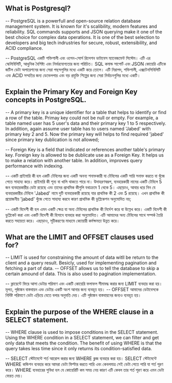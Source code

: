 ## What is Postgresql?

-- PostgreSQL is a powerfull and open-source relation database management system. It is known for it's scalibility, modern features and reliability. SQL commands supports and JSON querying make it one of the best choice for complex data operations. It is one of the best selection to developers and big tech indrustries for secure, robust, extensibility, and ACID compliance.

-- PostgreSQL একটি শক্তিশালী এবং ওপেন-সোর্স রিলেশন ডাটাবেস ম্যানেজমেন্ট সিস্টেম। এটি এর স্কেলিবিলিটি, আধুনিক বৈশিষ্ট্য এবং নির্ভরযোগ্যতার জন্য পরিচিত। SQL কমান্ড সাপোর্ট এবং JSON কোয়েরি এটিকে জটিল ডেটা অপারেশনের জন্য সেরা পছন্দগুলির মধ্যে একটি করে তোলে। এটি নিরাপদ, শক্তিশালী, এক্সটেনসিবিলিটি এবং ACID সম্মতির জন্য ডেভেলপার এবং বড় প্রযুক্তি শিল্পের জন্য সেরা নির্বাচনগুলির মধ্যে একটি।

## Explain the Primary Key and Foreign Key concepts in PostgreSQL.

-- A primary key is a unique identifier for a table that helps to identify or find a row of the table. Primay key could not be null or empty. For example, a table named user has 5 user's data and their primary key 1 to 5 respectively. In addition, again assume user table has to users named 'Jabed' with primary key 2 and 5. Now the primary key will helps to find required 'jabed' since primary key dublication is not allowed;

-- Foreign Key is a field that indicated or references another table's primary key. Foreign key is allowed to be dublicate use as a Foreign Key. It helps us to make a relation with another table. In addition, improves query performance with indexing.

-- একটি প্রাইমারি কী হল একটি টেবিলের জন্য একটি অনন্য শনাক্তকারী যা টেবিলের একটি সারি সনাক্ত করতে বা খুঁজে পেতে সাহায্য করে। প্রাইমারি কী শূন্য বা খালি থাকতে পারে না। উদাহরণস্বরূপ, ব্যবহারকারী নামের একটি টেবিলে 5 জন ব্যবহারকারীর ডেটা রয়েছে এবং তাদের প্রাথমিক কীগুলি যথাক্রমে 1 থেকে 5। এছাড়াও, আবার ধরে নিন যে ব্যবহারকারীর টেবিলে 'Jabed' নামে দুটি ব্যবহারকারী রয়েছে যার প্রাথমিক কী 2 এবং 5 রয়েছে। এখন প্রাথমিক কী প্রয়োজনীয় 'jabed' খুঁজে পেতে সাহায্য করবে কারণ প্রাথমিক কী ডুপ্লিকেশন অনুমোদিত নয়;

-- একটি বিদেশী কী হল এমন একটি ক্ষেত্র যা অন্য টেবিলের প্রাথমিক কী নির্দেশ করে বা উল্লেখ করে। একটি বিদেশী কী ডুপ্লিকেট করা এবং একটি বিদেশী কী হিসাবে ব্যবহার করা অনুমোদিত। এটি আমাদের অন্য টেবিলের সাথে সম্পর্ক তৈরি করতে সহায়তা করে। এছাড়াও, সূচীকরণের মাধ্যমে ক্যোয়ারী কর্মক্ষমতা উন্নত করে।

## What are the LIMIT and OFFSET clauses used for?

-- LIMIT is used for constraining the amount of data witll be return to the client and a query result. Besicly, used for implementing pagination and fetching a part of data.
-- OFFSET allows us to tell the database to skip a certain amound of data. This is also used to pagination implementation.

-- ক্লায়েন্টে ফিরে আসা ডেটার পরিমাণ এবং একটি কোয়েরি ফলাফল সীমাবদ্ধ করার জন্য LIMIT ব্যবহার করা হয়। মূলত, পৃষ্ঠাঙ্কন বাস্তবায়ন এবং ডেটার একটি অংশ আনার জন্য ব্যবহৃত হয়।
-- OFFSET আমাদের ডেটাবেসকে নির্দিষ্ট পরিমাণে ডেটা এড়িয়ে যেতে বলার অনুমতি দেয়। এটি পৃষ্ঠাঙ্কন বাস্তবায়নের জন্যও ব্যবহৃত হয়।

## Explain the purpose of the WHERE clause in a SELECT statement.

-- WHERE clause is used to impose conditions in the SELECT statement. Using the WHERE condition in a SELECT statement, we can filter and get only data that meets the condition. The benefit of using WHERE is that the query takes less time since it only returns its condition-satisfied data.

-- SELECT স্টেটমেন্টে শর্ত আরোপ করার জন্য WHERE ক্লজ ব্যবহার করা হয়। SELECT স্টেটমেন্টে WHERE কন্ডিশন ব্যবহার করে আমরা ডেটা ফিল্টার করতে পারি এবং কেবলমাত্র সেই ডেটা পেতে পারি যা শর্ত পূরণ করে। WHERE ব্যবহারের সুবিধা হল যে কোয়েরিটি কম সময় নেয় কারণ এটি কেবল তার শর্ত পূরণ করে এমন ডেটা ফেরত দেয়।
